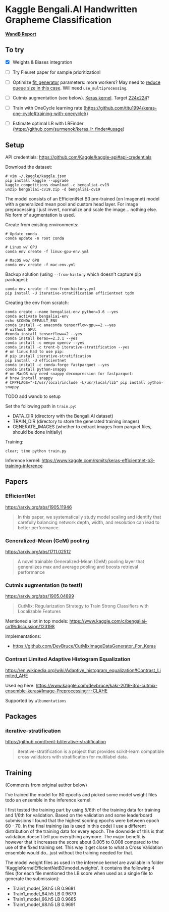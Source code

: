 # Kaggle Bengali.AI Handwritten Grapheme Classification

[**WandB Report**](https://app.wandb.ai/masterscrat/bengaliai/reports/BengaliAI-Kaggle--Vmlldzo2MzY0Mw)

## To try

- [x] Weights & Biases integration

- [ ] Try Fleuret paper for sample prioritization!

- [ ] Optimize [fit_generator](https://keras.io/models/model/#fit_generator) parameters: more workers? May need to [reduce queue size in this case](https://stackoverflow.com/a/45539517/318557). Will need `use_multiprocessing`.

- [ ] Cutmix augmentation (see below). [Keras kernel](https://www.kaggle.com/code1110/mixup-cutmix-in-keras). Target [224x224](https://www.kaggle.com/c/bengaliai-cv19/discussion/123198#719100)?

- [ ] Train with OneCycle learning rate (https://github.com/titu1994/keras-one-cycle#training-with-onecyclelr)

- [ ] Estimate optimal LR with LRFinder (https://github.com/surmenok/keras_lr_finder#usage)

## Setup

API credentials: https://github.com/Kaggle/kaggle-api#api-credentials

Download the dataset:

```
# vim ~/.kaggle/kaggle.json
pip install kaggle --upgrade
kaggle competitions download -c bengaliai-cv19
unzip bengaliai-cv19.zip -d bengaliai-cv19
```

The model consists of an EfficientNet B3 pre-trained (on Imagenet) model with a generalized mean pool and custom head layer.
For image preprocessing I just invert, normalize and scale the image... nothing else. No form of augmentation is used.

Create from existing environments:

```
# Update conda
conda update -n root conda

# Linux w/ GPU
conda env create -f linux-gpu-env.yml

# MacOS wo/ GPU
conda env create -f mac-env.yml
```

Backup solution (using `--from-history` which doesn't capture pip packages):

```
conda env create -f env-from-history.yml 
pip install -U iterative-stratification efficientnet tqdm
```

Creating the env from scratch:

```
conda create --name bengaliai-env python=3.6 --yes
conda activate bengaliai-env
echo $CONDA_DEFAULT_ENV
conda install -c anaconda tensorflow-gpu==2 --yes
# without GPU:
#conda install tensorflow==2 --yes
conda install keras==2.3.1 --yes
conda install -c menpo opencv --yes
conda install -c trent-b iterative-stratification --yes
# on linux had to use pip:
# pip install iterative-stratification
pip install -U efficientnet
conda install -c conda-forge fastparquet --yes
conda install python-snappy
# on MacOS may need snappy decompression for fastparquet:
# brew install snappy
# CPPFLAGS="-I/usr/local/include -L/usr/local/lib" pip install python-snappy
```

TODO add wandb to setup

Set the following path in `train.py`:
- DATA_DIR (directory with the Bengali.AI dataset)
- TRAIN_DIR (directory to store the generated training images) 
- GENERATE_IMAGES (whether to extract images from parquet files, should be done initially)

Training:

`clear; time python train.py`

Inference kernel: https://www.kaggle.com/rsmits/keras-efficientnet-b3-training-inference

## Papers

### EfficientNet

https://arxiv.org/abs/1905.11946

>  In this paper, we systematically study model scaling and identify that carefully balancing network depth, width, and resolution can lead to better performance.

### Generalized-Mean (GeM) pooling

https://arxiv.org/abs/1711.02512

> A novel trainable Generalized-Mean (GeM) pooling layer that generalizes max and average pooling and boosts retrieval performance

### Cutmix augmentation (to test!)

https://arxiv.org/abs/1905.04899

> CutMix: Regularization Strategy to Train Strong Classifiers with Localizable Features

Mentioned a lot in top models: https://www.kaggle.com/c/bengaliai-cv19/discussion/123198

Implementations:
- https://github.com/DevBruce/CutMixImageDataGenerator_For_Keras

### Contrast Limited Adaptive Histogram Equalization

https://en.wikipedia.org/wiki/Adaptive_histogram_equalization#Contrast_Limited_AHE

Used eg here: https://www.kaggle.com/devbruce/kakr-2019-3rd-cutmix-ensemble-keras#Image-Preprocessing---CLAHE

Supported by `albumentations`

## Packages

### iterative-stratification

https://github.com/trent-b/iterative-stratification

> iterative-stratification is a project that provides scikit-learn compatible cross validators with stratification for multilabel data.

## Training

(Comments from original author below)

I've trained the model for 80 epochs and picked some model weight files todo an ensemble in the inference kernel. 

I first tested the training part by using 5/6th of the training data for training and 1/6th for validation. Based on the validation and some leaderboard submissions I found that the highest scoring epochs were between epoch 60 - 70. In the final training (as is used in this code) I use a different distribution of the training data for every epoch. The downside of this is that validation doesn't tell you everything anymore. The major benefit is however that it increases the score about 0.005 to 0.008 compared to the use of the fixed training set. This way it get close to what a Cross Validation ensemble would do...just without the training needed for that.

The model weight files as used in the inference kernel are available in folder 'KaggleKernelEfficientNetB3\model_weights'. It contains the following 4 files (for each file mentioned the LB score when used as a single file to generate the submission):
- Train1_model_59.h5     LB 0.9681
- Train1_model_64.h5     LB 0.9679
- Train1_model_66.h5     LB 0.9685
- Train1_model_68.h5     LB 0.9691

